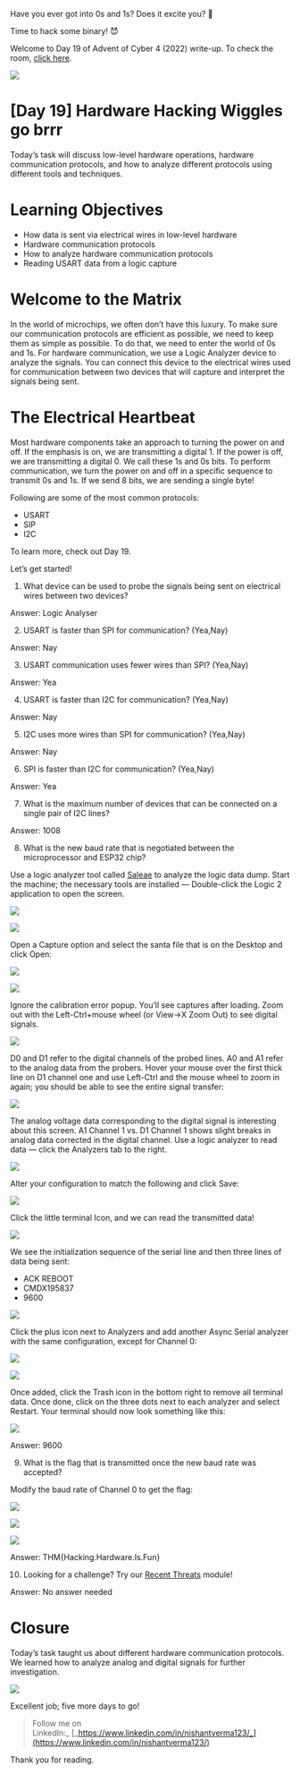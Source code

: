 Have you ever got into 0s and 1s? Does it excite you? 🤔

Time to hack some binary! 😈

Welcome to Day 19 of Advent of Cyber 4 (2022) write-up. To check the room, [click here](https://tryhackme.com/room/adventofcyber4).

![](https://miro.medium.com/max/875/1*A7ErWewZXL_epV1eFTQRlg.png)

# [Day 19] Hardware Hacking Wiggles go brrr

Today’s task will discuss low-level hardware operations, hardware communication protocols, and how to analyze different protocols using different tools and techniques.

# Learning Objectives

-   How data is sent via electrical wires in low-level hardware
-   Hardware communication protocols
-   How to analyze hardware communication protocols
-   Reading USART data from a logic capture

# Welcome to the Matrix

In the world of microchips, we often don’t have this luxury. To make sure our communication protocols are efficient as possible, we need to keep them as simple as possible. To do that, we need to enter the world of 0s and 1s. For hardware communication, we use a Logic Analyzer device to analyze the signals. You can connect this device to the electrical wires used for communication between two devices that will capture and interpret the signals being sent.

# The Electrical Heartbeat

Most hardware components take an approach to turning the power on and off. If the emphasis is on, we are transmitting a digital 1. If the power is off, we are transmitting a digital 0. We call these 1s and 0s bits. To perform communication, we turn the power on and off in a specific sequence to transmit 0s and 1s. If we send 8 bits, we are sending a single byte!

Following are some of the most common protocols:

-   USART
-   SIP
-   I2C

To learn more, check out Day 19.

Let’s get started!

1.  What device can be used to probe the signals being sent on electrical wires between two devices?

Answer: Logic Analyser

2. USART is faster than SPI for communication? (Yea,Nay)

Answer: Nay

3. USART communication uses fewer wires than SPI? (Yea,Nay)

Answer: Yea

4. USART is faster than I2C for communication? (Yea,Nay)

Answer: Nay

5. I2C uses more wires than SPI for communication? (Yea,Nay)

Answer: Nay

6. SPI is faster than I2C for communication? (Yea,Nay)

Answer: Yea

7. What is the maximum number of devices that can be connected on a single pair of I2C lines?

Answer: 1008

8. What is the new baud rate that is negotiated between the microprocessor and ESP32 chip?

Use a logic analyzer tool called [Saleae](https://www.saleae.com/) to analyze the logic data dump. Start the machine; the necessary tools are installed — Double-click the Logic 2 application to open the screen.

![](https://miro.medium.com/max/215/1*9ZVt4NuAOidXeWHWfqR4Pw.png)

![](https://miro.medium.com/max/875/1*1UPugvvmKm1I4FjMz3J3sg.png)

Open a Capture option and select the santa file that is on the Desktop and click Open:

![](https://miro.medium.com/max/260/1*mCM4j_dXNmlJhmvYVB-dhA.png)

![](https://miro.medium.com/max/826/1*O926GMFlCIabGGhsLXcnWw.png)

Ignore the calibration error popup. You’ll see captures after loading. Zoom out with the Left-Ctrl+mouse wheel (or View->X Zoom Out) to see digital signals.

![](https://miro.medium.com/max/875/1*M2ZTibsDa-HsNtgCCBHoTg.png)

D0 and D1 refer to the digital channels of the probed lines. A0 and A1 refer to the analog data from the probers. Hover your mouse over the first thick line on D1 channel one and use Left-Ctrl and the mouse wheel to zoom in again; you should be able to see the entire signal transfer:

![](https://miro.medium.com/max/875/1*UqOHrP9cOdWkmX5zcDnbsA.png)

The analog voltage data corresponding to the digital signal is interesting about this screen. A1 Channel 1 vs. D1 Channel 1 shows slight breaks in analog data corrected in the digital channel. Use a logic analyzer to read data — click the Analyzers tab to the right.

![](https://miro.medium.com/max/469/1*eMHhmGX6SJxJZyWiP0BmPQ.png)

Alter your configuration to match the following and click Save:

![](https://miro.medium.com/max/649/1*dXa99ab8wWPsA-S5qo7sOw.png)

Click the little terminal Icon, and we can read the transmitted data!

![](https://miro.medium.com/max/385/1*ftkikqpkrP0qwDWxk4HpMg.png)

We see the initialization sequence of the serial line and then three lines of data being sent:

-   ACK REBOOT
-   CMDX195837
-   9600

![](https://miro.medium.com/max/373/1*UOZYMmOWRJ5jPCsnCrAVIg.png)

Click the plus icon next to Analyzers and add another Async Serial analyzer with the same configuration, except for Channel 0:

![](https://miro.medium.com/max/379/1*ptoY-aNR2MTJB74HSVSy4g.png)

![](https://miro.medium.com/max/639/1*GSIquyDoGdpbHKtENHygFw.png)

Once added, click the Trash icon in the bottom right to remove all terminal data. Once done, click on the three dots next to each analyzer and select Restart. Your terminal should now look something like this:

![](https://miro.medium.com/max/404/1*5E1dOwMjsqI0l1f7SFo4MQ.png)

Answer: 9600

9. What is the flag that is transmitted once the new baud rate was accepted?

Modify the baud rate of Channel 0 to get the flag:

![](https://miro.medium.com/max/395/1*jvQPXkRpQ5oRrRQyJFi4Ow.png)

![](https://miro.medium.com/max/639/1*Eihn8hVfxi3JR9lg0VuxDw.png)

![](https://miro.medium.com/max/370/1*09pP7538l-PLnYuYJhwSSg.png)

Answer: THM{Hacking.Hardware.Is.Fun}

10. Looking for a challenge? Try our [Recent Threats](https://tryhackme.com/module/recent-threats) module!

Answer: No answer needed

# Closure

Today’s task taught us about different hardware communication protocols. We learned how to analyze analog and digital signals for further investigation.

![](https://miro.medium.com/max/593/1*XfP2huF_12GMGptmLpb3TA.jpeg)

Excellent job; five more days to go!

> Follow me on LinkedIn:_ [_https://www.linkedin.com/in/nishantverma123/_](https://www.linkedin.com/in/nishantverma123/)

Thank you for reading.